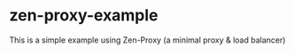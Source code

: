 zen-proxy-example
=================

This is a simple example using Zen-Proxy (a minimal proxy &amp; load balancer)
